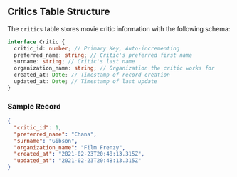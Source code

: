 ## Critics Table Structure

The `critics` table stores movie critic information with the following schema:

```typescript
interface Critic {
  critic_id: number; // Primary Key, Auto-incrementing
  preferred_name: string; // Critic's preferred first name
  surname: string; // Critic's last name
  organization_name: string; // Organization the critic works for
  created_at: Date; // Timestamp of record creation
  updated_at: Date; // Timestamp of last update
}
```

### Sample Record

```json
{
  "critic_id": 1,
  "preferred_name": "Chana",
  "surname": "Gibson",
  "organization_name": "Film Frenzy",
  "created_at": "2021-02-23T20:48:13.315Z",
  "updated_at": "2021-02-23T20:48:13.315Z"
}
```
